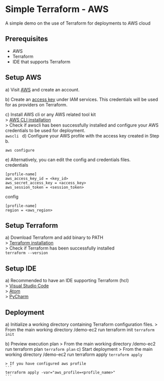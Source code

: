 # Simple Terraform - AWS
A simple demo on the use of Terraform for deployments to AWS cloud

## Prerequisites
* AWS
* Terraform
* IDE that supports Terraform

## Setup AWS
a) Visit [AWS](https://aws.amazon.com/) and create an account. <br />

b) Create an [access key](https://docs.aws.amazon.com/IAM/latest/UserGuide/id_credentials_access-keys.html?icmpid=docs_iam_console) under IAM services. This credentials will be used for as providers on Terraform.  <br />

c) Install AWS cli or any AWS related tool kit <br />
    > [AWS CLI installation](https://aws.amazon.com/cli/) <br />
    > Check if awscli has been successfully installed and configure your AWS credentials to be used for deployment. <br />
    ```
    awscli 
    ```
d) Configure your AWS profile with the access key created in Step b. <br />
```
aws configure
```
e) Alternatively, you can edit the config and credentials files. <br />
credentials
```
[profile-name]
aws_access_key_id = <key_id>
aws_secret_access_key = <access_key>
aws_session_token = <session_token>
```

config
```
[profile-name]
region = <aws_region>
```

## Setup Terraform
a) Download Terraform and add binary to PATH <br />
    > [Terraform installation](https://learn.hashicorp.com/tutorials/terraform/install-cli) <br />
    > Check if Terraform has been successfully installed <br />
    ```
    terraform --version
    ```

## Setup IDE
a) Recommended to have an IDE supporting Terraform (hcl) <br />
    > [Visual Studio Code](https://code.visualstudio.com/) <br />
    > [Atom](https://atom.io/) <br />
    > [PyCharm](https://www.jetbrains.com/pycharm/) <br />
    
## Deployment
a) Initialize a working directory containing Terraform configuration files.
    > From the main working directory /demo-ec2 run terraform init
    ```
    terraform init
    ```

b) Preview execution plan
    > From the main working directory /demo-ec2 run terraform plan
    ```
    terraform plan
    ```
c) Start deployment
    > From the main working directory /demo-ec2 run terraform apply
    ```
    terraform apply
    ```

    > If you have configured aws profile
    ```
    terraform apply -var="aws_profile=<profile_name>"
    ```
